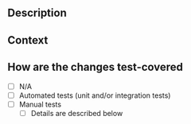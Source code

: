 ## Description

<!--- Describe your changes in detail -->

## Context

<!--- Why is this change required? What problem does it solve? -->
<!--- If it fixes an open issue, please link to the issue here. -->

## How are the changes test-covered

- [ ] N/A
- [ ] Automated tests (unit and/or integration tests)
- [ ] Manual tests
  - [ ] Details are described below
